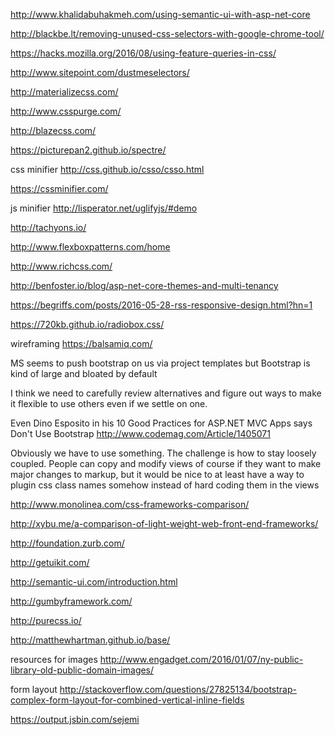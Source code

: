 

http://www.khalidabuhakmeh.com/using-semantic-ui-with-asp-net-core

http://blackbe.lt/removing-unused-css-selectors-with-google-chrome-tool/

https://hacks.mozilla.org/2016/08/using-feature-queries-in-css/

http://www.sitepoint.com/dustmeselectors/

http://materializecss.com/

http://www.csspurge.com/

http://blazecss.com/

https://picturepan2.github.io/spectre/

css minifier
http://css.github.io/csso/csso.html

https://cssminifier.com/

js minifier
http://lisperator.net/uglifyjs/#demo

http://tachyons.io/

http://www.flexboxpatterns.com/home

http://www.richcss.com/

http://benfoster.io/blog/asp-net-core-themes-and-multi-tenancy

https://begriffs.com/posts/2016-05-28-rss-responsive-design.html?hn=1

https://720kb.github.io/radiobox.css/

wireframing
https://balsamiq.com/



MS seems to push bootstrap on us via project templates but Bootstrap is kind of large and bloated by default

I think we need to carefully review alternatives and figure out ways to make it flexible to use others even if we settle on one.

Even Dino Esposito in his 10 Good Practices for ASP.NET MVC Apps says Don't Use Bootstrap
http://www.codemag.com/Article/1405071

Obviously we have to use something. The challenge is how to stay loosely coupled.
People can copy and modify views of course if they want to make major changes to markup, but it would be nice to at least have a way to plugin css class names somehow instead of hard coding them in the views

http://www.monolinea.com/css-frameworks-comparison/

http://xybu.me/a-comparison-of-light-weight-web-front-end-frameworks/

http://foundation.zurb.com/

http://getuikit.com/

http://semantic-ui.com/introduction.html

http://gumbyframework.com/

http://purecss.io/

http://matthewhartman.github.io/base/

resources for images
http://www.engadget.com/2016/01/07/ny-public-library-old-public-domain-images/

form layout
http://stackoverflow.com/questions/27825134/bootstrap-complex-form-layout-for-combined-vertical-inline-fields

https://output.jsbin.com/sejemi


